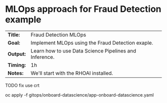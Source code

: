 # MLOps approach for Fraud Detection example


<table>
    <tr>
        <td><b>Title:</b></td>
        <td>Fraud Detection MLOps</td>
    </tr>
    <tr>
        <td><b>Goal:</b></td>
        <td>Implement MLOps using the Fraud Detection exaple.</td>
    </tr>
    <tr>
        <td><b>Output:</b></td>
        <td>Learn how to use Data Science Pipelines and Inference.</td>
    </tr>
    <tr>
        <td><b>Timing:</b></td>
        <td>1h</td>
    </tr>
    <tr>
        <td><b>Notes:</b></td>
        <td>We'll start with the RHOAI installed.</td>
    </tr>
</table>


TODO fix use crt

oc apply -f gitops/onboard-datascience/app-onboard-datascience.yaml 
 